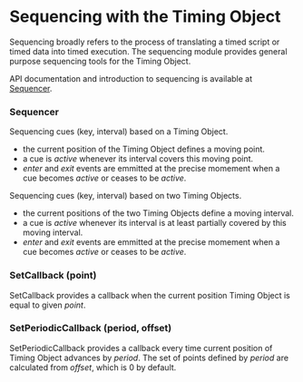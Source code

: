 # Sequencing with the Timing Object

Sequencing broadly refers to the process of translating a timed script or timed data into timed execution. 
The sequencing module provides general purpose sequencing tools for the Timing Object. 

API documentation and introduction to sequencing is available at  [Sequencer](http://webtiming.github.io/sequencer/).


### Sequencer

Sequencing cues (key, interval) based on a Timing Object. 

- the current position of the Timing Object defines a moving point. 
- a cue is *active* whenever its interval covers this moving point. 
- *enter* and *exit* events are emmitted at the precise momement when a cue becomes *active* or ceases to be *active*.

Sequencing cues (key, interval) based on two Timing Objects. 

- the current positions of the two Timing Objects define a moving interval.
- a cue is *active* whenever its interval is at least partially covered by this moving interval.
- *enter* and *exit* events are emmitted at the precise momement when a cue becomes *active* or ceases to be *active*.


### SetCallback (point)

SetCallback provides a callback when the current position Timing Object is equal to given *point*. 


### SetPeriodicCallback (period, offset)

SetPeriodicCallback provides a callback every time current position of Timing Object advances by *period*.
The set of points defined by *period* are calculated from *offset*, which is 0 by default.


